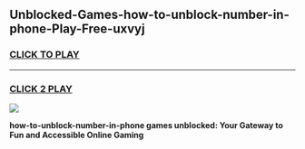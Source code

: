 
## Unblocked-Games-how-to-unblock-number-in-phone-Play-Free-uxvyj
<h3>
<a href="https://premium76.site?title=how-to-unblock-number-in-phone&ref=18A1">CLICK TO PLAY</a></h3>
<hr>

<h3>
<a href="https://premium76.site?title=how-to-unblock-number-in-phone&ref=18A1">CLICK 2 PLAY</a>
  
</h3>

<a href="https://premium76.site?title=how-to-unblock-number-in-phone&ref=18A1"><img src="https://clearcache.store/games.png"></a>


**how-to-unblock-number-in-phone games unblocked: Your Gateway to Fun and Accessible Online Gaming**
